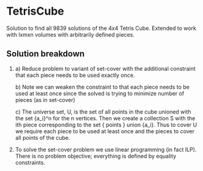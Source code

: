 # TetrisCube

Solution to find all 9839 solutions of the 4x4 Tetris Cube. Extended to work with lxmxn volumes with arbitrarily defined pieces.

## Solution breakdown

1. 
	a) Reduce problem to variant of set-cover with the additional constraint that each piece needs to be used exactly once.

	b) Note we can weaken the constraint to that each piece needs to be used at least once since the solved is trying to minimize number of pieces (as in set-cover)

	c) The universe set, U, is the set of all points in the cube unioned with the set {a_i}^n for the n vertices. Then we create a collection S with the ith piece corresponding to the set { points } union {a_i}. Thus to cover U we require each piece to be used at least once and the pieces to cover all points of the cube.

2. To solve the set-cover problem we use linear programming (in fact ILP). There is no problem objective; everything is defined by equality constraints.